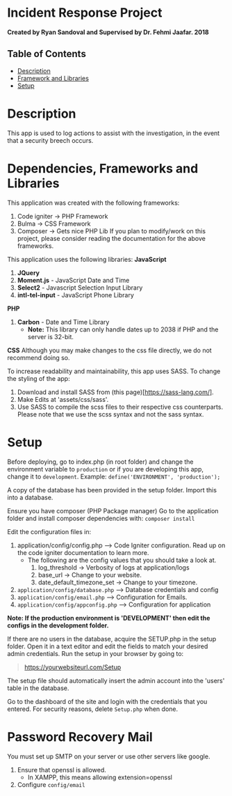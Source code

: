 # Incident Response Project


**Created by Ryan Sandoval and Supervised by Dr. Fehmi Jaafar. 2018**

## Table of Contents

- [Description](#description)
- [Framework and Libraries](#frameworks-and-libraries)
- [Setup](#setup)

Description
===========
This app is used to log actions to assist with the investigation, in the event that a security breech occurs.


Dependencies, Frameworks and Libraries
======================================

This application was created with the following frameworks:
1. Code igniter -> PHP Framework
2. Bulma -> CSS Framework
3. Composer -> Gets nice PHP Lib
If you plan to modify/work on this project, please consider reading the documentation for the above frameworks.

This application uses the following libraries:
**JavaScript**
1. **JQuery**
2. **Moment.js** - JavaScript Date and Time
3. **Select2** - Javascript Selection Input Library
4. **intl-tel-input** - JavaScript Phone Library

**PHP**
1. **Carbon** - Date and Time Library
	- __Note:__ This library can only handle dates up to 2038 if PHP and the server is 32-bit.

**CSS**
Although you may make changes to the css file directly, we do not recommend doing so.

To increase readability and maintainability, this app uses SASS. To change the styling of the app:
1. Download and install SASS from (this page)[https://sass-lang.com/].
2. Make Edits at 'assets/css/sass'.
3. Use SASS to compile the scss files to their respective css counterparts.
Please note that we use the scss syntax and not the sass syntax.

Setup
=====
Before deploying, go to index.php (in root folder) and change the environment variable to `production` or if you are developing this app, change it to `development`.
Example: `define('ENVIRONMENT', 'production');`

A copy of the database has been provided in the setup folder. Import this into a database.

Ensure you have composer (PHP Package manager)
Go to the application folder and install composer dependencies with:
`composer install`

Edit the configuration files in:
1. application/config/config.php --> Code Igniter configuration. Read up on the code igniter documentation to learn more.
	- The following are the config values that you should take a look at.
		1. log_threshold -> Verbosity of logs at application/logs
		2. base_url -> Change to your website.
		3. date_default_timezone_set -> Change to your timezone.
1. `application/config/database.php` --> Database credentials and config
1. `application/config/email.php` --> Configuration for Emails.
1. `application/config/appconfig.php` --> Configuration for application

**Note: If the production environment is 'DEVELOPMENT' then edit the configs in the development folder.**


If there are no users in the database, acquire the SETUP.php in the setup folder. Open it in a text editor and edit the fields to match your desired admin credentials. Run the setup in your browser by going to:

> https://yourwebsiteurl.com/Setup

The setup file should automatically insert the admin account into the 'users' table in the database.

Go to the dashboard of the site and login with the credentials that you entered. For security reasons, delete `Setup.php` when done.

Password Recovery Mail
======================

You must set up SMTP on your server or use other servers like google.
1. Ensure that openssl is allowed.
   - In XAMPP, this means allowing extension=openssl
2. Configure `config/email`
